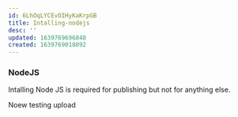 ```yaml
---
id: 6LhOqLYCEvOIHyKaKrpGB
title: Intalling-nodejs
desc: ''
updated: 1639769696848
created: 1639769018092
---
```



### NodeJS

Intalling Node JS is required for publishing but not for anything else.

Noew testing upload
